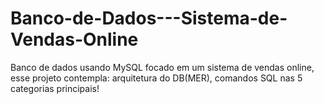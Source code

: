 # Banco-de-Dados---Sistema-de-Vendas-Online
Banco de dados usando MySQL focado em um sistema de vendas online, esse projeto contempla: arquitetura do DB(MER), comandos SQL nas 5 categorias principais!
